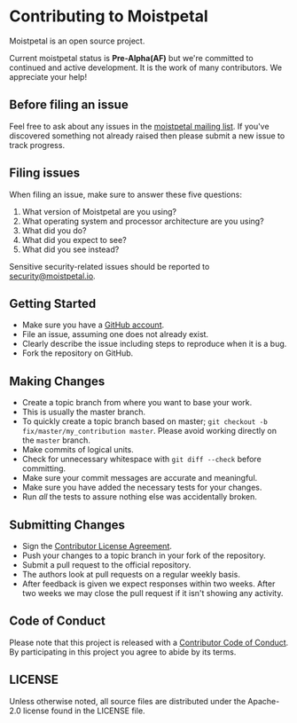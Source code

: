 # Contributing to Moistpetal

Moistpetal is an open source project.

Current moistpetal status is **Pre-Alpha(AF)** but we're committed to continued and active development. It is the work of many contributors. We appreciate your help!


## Before filing an issue

Feel free to ask about any issues in the [moistpetal mailing list](https://groups.google.com/forum/#!forum/moistpetal). If you've discovered something not already raised then please submit a new issue to track progress.


## Filing issues

When filing an issue, make sure to answer these five questions:

1. What version of Moistpetal are you using?
2. What operating system and processor architecture are you using?
3. What did you do?
4. What did you expect to see?
5. What did you see instead?

Sensitive security-related issues should be reported to
[security@moistpetal.io](mailto:security@moistpetal.io).


## Getting Started

* Make sure you have a [GitHub account](https://github.com/signup/free).
* File an issue, assuming one does not already exist.
* Clearly describe the issue including steps to reproduce when it is a bug.
* Fork the repository on GitHub.


## Making Changes

* Create a topic branch from where you want to base your work.
* This is usually the master branch.
* To quickly create a topic branch based on master; `git checkout -b
fix/master/my_contribution master`. Please avoid working directly on the
`master` branch.
* Make commits of logical units.
* Check for unnecessary whitespace with `git diff --check` before committing.
* Make sure your commit messages are accurate and meaningful.
* Make sure you have added the necessary tests for your changes.
* Run _all_ the tests to assure nothing else was accidentally broken.


## Submitting Changes

* Sign the [Contributor License Agreement](https://cla.github.com/).
* Push your changes to a topic branch in your fork of the repository.
* Submit a pull request to the official repository.
* The authors look at pull requests on a regular weekly basis.
* After feedback is given we expect responses within two weeks. After two
weeks we may close the pull request if it isn't showing any activity.


## Code of Conduct

Please note that this project is released with a [Contributor Code of Conduct](CODE_OF_CONDUCT.md).
By participating in this project you agree to abide by its terms.


## LICENSE

Unless otherwise noted, all source files are distributed under
the Apache-2.0 license found in the LICENSE file.
